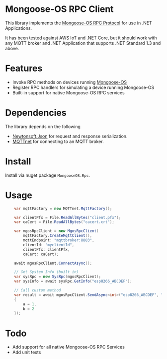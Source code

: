 # Mongoose-OS RPC Client
This library implements the [Mongoose-OS RPC Protocol](https://mongoose-os.com/docs/mos/userguide/rpc.md) for use in .NET Applications.

It has been tested against AWS IoT and .NET Core, but it should work with any MQTT broker and .NET Application that supports .NET Standard 1.3 and above.

# Features

* Invoke RPC methods on devices running [Mongoose-OS](https://mongoose-os.com/)
* Register RPC handlers for simulating a device running Mongoose-OS
* Built-in support for native Mongoose-OS RPC services

# Dependencies

The library depends on the following

* [Newtonsoft.Json](https://www.newtonsoft.com/) for request and response serialization.
* [MQTTnet](https://github.com/chkr1011/MQTTnet) for connecting to an MQTT broker.

# Install

Install via nuget package `MongooseOS.Rpc`.

# Usage

```csharp
    var mqttFactory = new MQTTnet.MqttFactory();

    var clientPfx = File.ReadAllBytes("client.pfx");
    var caCert = File.ReadAllBytes("cacert.crt");

    var mgosRpcClient = new MgosRpcClient(
        mqttFactory.CreateMqttClient(),
        mqttEndpoint: "mqttbroker:8883",
        clientId: "myclientId",
        clientPfx: clientPfx,
        caCert: caCert);

    await mgosRpcClient.ConnectAsync();

    // Get System Info (built in)
    var sysRpc = new SysRpc(mgosRpcClient);
    var sysInfo = await sysRpc.GetInfo("esp8266_ABCDEF");

    // Call custom method
    var result = await mgosRpcClient.SendAsync<int>("esp8266_ABCDEF", "Sum", new 
    {
        a = 1,
        b = 2
    });
```

# Todo

* Add support for all native Mongoose-OS RPC Services
* Add unit tests
